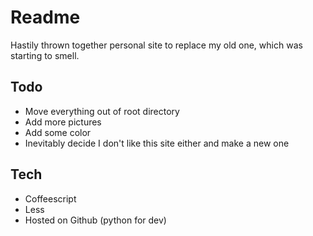 Readme
======

Hastily thrown together personal site to replace my old one, which was starting to smell.

Todo
-----
- Move everything out of root directory
- Add more pictures
- Add some color
- Inevitably decide I don't like this site either and make a new one

Tech
----
- Coffeescript
- Less
- Hosted on Github (python for dev)